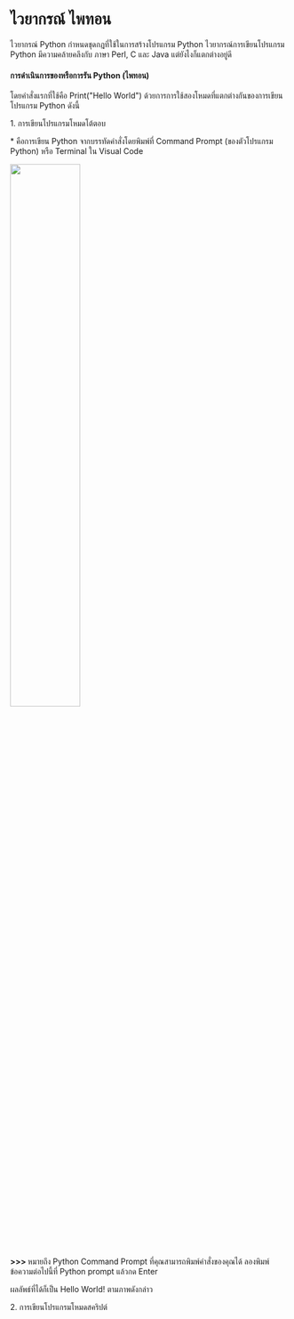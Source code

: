 # ไวยากรณ์ ไพทอน

ไวยากรณ์ Python กำหนดชุดกฎที่ใช้ในการสร้างโปรแกรม Python
ไวยากรณ์การเขียนโปรแกรม Python มีความคล้ายคลึงกับ ภาษา Perl, C และ Java แต่ยังไงก็แตกต่างอยู่ดี

<h4> การดำเนินการของหรือการรัน Python (ไพทอน) </h4>
<p> โดยคำสั่งแรกที่ใช้คือ Print("Hello World") ด้วยการการใช้สองโหมดที่แตกต่างกันของการเขียนโปรแกรม Python ดังนี้ </p>
<p> 1. การเขียนโปรแกรมโหมดโต้ตอบ </p>
  <p> * คือการเขียน Python จากบรรทัดคำสั่งโดยพิมพ์ที่ Command Prompt (ของตัวโปรแกรม Python) หรือ Terminal ใน Visual Code </p>
  <image src=https://www.udacity.com/blog/wp-content/uploads/2020/11/Hello-World_Blog-scaled.jpeg width=50%>
   <p> <b> >>> </b> หมายถึง Python Command Prompt ที่คุณสามารถพิมพ์คำสั่งของคุณได้ ลองพิมพ์ข้อความต่อไปนี้ที่ Python prompt แล้วกด Enter </p>
    <p> ผลลัพธ์ที่ได้ก็เป็น Hello World! ตามภาพดังกล่าว </p>
<p> 2. การเขียนโปรแกรมโหมดสคริปต์ </p>
